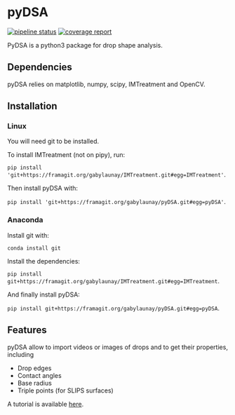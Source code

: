 # pyDSA
[![pipeline status](https://framagit.org/gabylaunay/pyDSA/badges/master/pipeline.svg)](https://framagit.org/gabylaunay/pyDSA/commits/master)
[![coverage report](https://framagit.org/gabylaunay/pyDSA/badges/master/coverage.svg)](https://framagit.org/gabylaunay/pyDSA/commits/master)

PyDSA is a python3 package for drop shape analysis.

## Dependencies

pyDSA relies on matplotlib, numpy, scipy, IMTreatment and OpenCV.

## Installation

### Linux

You will need git to be installed.

To install IMTreatment (not on pipy), run:

``pip install 'git+https://framagit.org/gabylaunay/IMTreatment.git#egg=IMTreatment'``.

Then install pyDSA with:

``pip install 'git+https://framagit.org/gabylaunay/pyDSA.git#egg=pyDSA'``.

### Anaconda

Install git with:

``conda install git``

Install the dependencies:

``pip install git+https://framagit.org/gabylaunay/IMTreatment.git#egg=IMTreatment``.

And finally install pyDSA:

``pip install git+https://framagit.org/gabylaunay/pyDSA.git#egg=pyDSA``.

## Features

pyDSA allow to import videos or images of drops and to get their properties, including

  - Drop edges
  - Contact angles
  - Base radius
  - Triple points (for SLIPS surfaces)

A tutorial is available [here](https://gabylaunay.github.io/Python-cookbook/).
